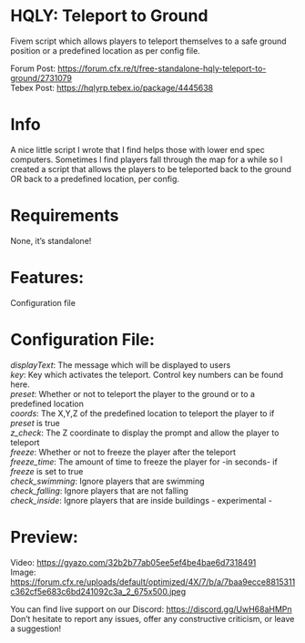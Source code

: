 # HQLY: Teleport to Ground
Fivem script which allows players to teleport themselves to a safe ground position or a predefined location as per config file.  

Forum Post: https://forum.cfx.re/t/free-standalone-hqly-teleport-to-ground/2731079  
Tebex Post: https://hqlyrp.tebex.io/package/4445638

# Info
A nice little script I wrote that I find helps those with lower end spec computers. Sometimes I find players fall through the map for a while so I created a script that allows the players to be teleported back to the ground OR back to a predefined location, per config.

# Requirements
None, it’s standalone!

# Features:
Configuration file

# Configuration File:
_displayText_: The message which will be displayed to users\
_key_: Key which activates the teleport. Control key numbers can be found here.\
_preset_: Whether or not to teleport the player to the ground or to a predefined location\
_coords_: The X,Y,Z of the predefined location to teleport the player to if *preset* is true\
_z_check_: The Z coordinate to display the prompt and allow the player to teleport\
_freeze_: Whether or not to freeze the player after the teleport\
_freeze_time_: The amount of time to freeze the player for -in seconds- if *freeze* is set to true  
_check_swimming_: Ignore players that are swimming  
_check_falling_: Ignore players that are not falling  
_check_inside_: Ignore players that are inside buildings - experimental -

# Preview:
Video: https://gyazo.com/32b2b77ab05ee5ef4be4bae6d7318491  
Image: https://forum.cfx.re/uploads/default/optimized/4X/7/b/a/7baa9ecce8815311c362cf5e683c6bd241092c3a_2_675x500.jpeg

You can find live support on our Discord: https://discord.gg/UwH68aHMPn  
Don’t hesitate to report any issues, offer any constructive criticism, or leave a suggestion!

